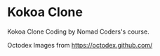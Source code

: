 # Kokoa Clone

Kokoa Clone Coding by Nomad Coders's course.

Octodex Images from https://octodex.github.com/
